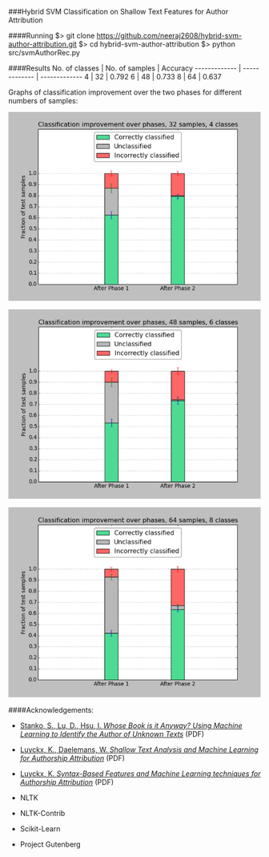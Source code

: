 ###Hybrid SVM Classification on Shallow Text Features for Author Attribution


####Running
    $> git clone https://github.com/neeraj2608/hybrid-svm-author-attribution.git
    $> cd hybrid-svm-author-attribution
    $> python src/svmAuthorRec.py

####Results
No. of classes  | No. of samples | Accuracy
------------- | ------------- | -------------
4  | 32          |   0.792
6  | 48          |   0.733
8  | 64          |   0.637



Graphs of classification improvement over the two phases for different numbers of samples:

![4 classes, 32 samples](/sample_results/graph_4_32.png?raw=true)

![6 classes, 48 samples](/sample_results/graph_6_48.png?raw=true)

![8 classes, 64 samples](/sample_results/graph_8_64.png?raw=true)

####Acknowledgements:

* [Stanko, S., Lu, D., Hsu, I. _Whose Book is it Anyway?
Using Machine Learning to Identify the Author of Unknown Texts_](cs229.stanford.edu/proj2013/StankoLuHsu-AuthorIdentification.pdf) (PDF)

* [Luyckx, K., Daelemans, W. _Shallow Text Analysis and Machine Learning for Authorship Attribution_](http://citeseerx.ist.psu.edu/viewdoc/download?doi=10.1.1.118.5550&rep=rep1&type=pdf) (PDF)

* [Luyckx, K. _Syntax-Based Features and Machine Learning techniques for Authorship Attribution_](http://www.cnts.ua.ac.be/stylometry/Papers/MAThesis_KimLuyckx.pdf) (PDF)

* NLTK

* NLTK-Contrib

* Scikit-Learn

* Project Gutenberg

